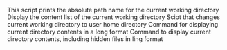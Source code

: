 This script prints the absolute path name for the current working directory
Display the content list of the current working directory
Scipt that changes current working directory to user home directory
Command for displaying current directory contents in a long format
Command to display current directory contents, including hidden files in ling format
